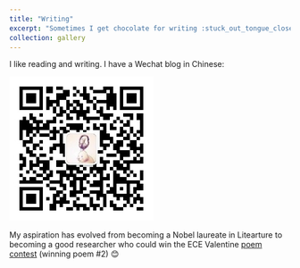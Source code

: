 ```yaml
---
title: "Writing"
excerpt: "Sometimes I get chocolate for writing :stuck_out_tongue_closed_eyes: <br/><img src='/images/profile_pic.jpeg' style='width:400px;'/>"
collection: gallery
---
```


I like reading and writing. I have a Wechat blog in Chinese:  

<img src='/images/qrcode.jpg'/>  

My aspiration has evolved from becoming a Nobel laureate in Litearture to 
becoming a good researcher who
could win the ECE Valentine [poem contest](https://www.ece.cmu.edu/news-and-events/story/2019/02/valentines-day-poem-winners.html) (winning poem #2) :blush: 

